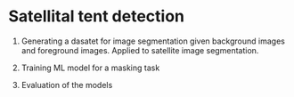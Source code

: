 # Satellital tent detection
1. Generating a dasatet for image segmentation given background images and foreground images. Applied to satellite image segmentation.

2. Training ML model for a masking task

3. Evaluation of the models
